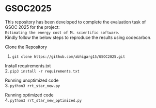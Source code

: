 # GSOC2025
This repository has been developed to complete the evaluation task of GSOC 2025 for the project: <br>
`Estimating the energy cost of ML scientific software`. 
<br>
Kindly follow the below steps to reproduce the results using codecarbon.

Clone the Repository
1. ```git clone https://github.com/abhigarg15/GSOC2025.git```

Install requirements.txt<br>
2. ```pip3 install -r requirements.txt ```

Running unoptimized code<br>
3. ``` python3 rrt_star_new.py ```

Running optimized code<br>
4.  ``` python3 rrt_star_new_optimized.py ```

